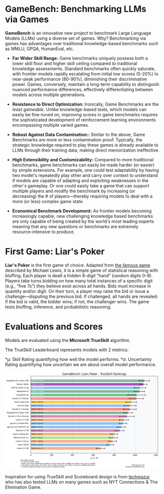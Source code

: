 # GameBench: Benchmarking LLMs via Games 

**GameBench** is an innovative new project to benchmark Large Language Models (LLMs) using a diverse set of games. Why? Benchmarking via games has advantages over traditional knowledge-based benchmarks such as MMLU, GPQA, HumanEval, etc.

* **Far Wider Skill Range:** Game benchmarks uniquely possess both a lower skill floor and higher skill ceiling compared to traditional knowledge assessments. Standard benchmarks often quickly saturate, with frontier models rapidly escalating from initial low scores (5-20%) to near-peak performance (80-90%), diminishing their discriminative power. Games, conversely, maintain a long-term capability to distinguish nuanced performance differences, effectively differentiating between models across multiple generations.

* **Resistance to Direct Optimization:** Ironically, Game Benchmarks are the _least gameable_. Unlike knowledge-based tests, which models can easily be fine-tuned on, improving scores in game benchmarks requires the sophisticated development of reinforcement learning environments encompassing multiple varied games.

* **Robust Against Data Contamination::** Similar to the above, Game Benchmarks are more or less contamination proof. Typically, the strategic knowledge required to play these games is already available to LLMs through their training data, making direct memorization ineffective.

* **High Extensibility and Customizability:** Compared to more traditional benchmarks, game benchmarks can easily be made harder (or easier) by simple extensions. For example, one could test adaptability by having two model's repeatedly play other and carry over context to understand if models are capable of adapting and exploiting weaknesses in the other's gameplay. Or one could easily take a game that can support multiple players and modify the benchmark by increasing (or decreasing) the # of players—thereby requiring models to deal with a more (or less) complex game state.

* **Economical Benchmark Development:** As frontier models becoming increasingly capable, new challenging knowledge based benchmarks are only capable of being created by the world's most leading experts meaning that any new questions or benchmarks are extremely resource-intensive to produce. 

# First Game: Liar's Poker

**Liar's Poker** is the first game of choice. Adapted from [the famous game](https://en.wikipedia.org/wiki/Liar%27s_poker) described by Michael Lewis, it is a simple game of statistical reasoning with bluffing. Each player is dealt a hidden 8-digit “hand” (random digits 0–9). Players take turns bidding on how many total instances of a specific digit (e.g., “five 7s”) they believe exist across all hands. Bids must increase in quantity and/or digit. On their turn, a player may raise the bid or issue a challenge—disputing the previous bid. If challenged, all hands are revealed: if the bid is valid, the bidder wins; if not, the challenger wins. The game tests bluffing, inference, and probabilistic reasoning. 

# Evaluations and Scores

Models are evaluated using the **Microsoft TrueSkill** algorithm.

The TrueSkill Leaderboard represents models with 2 metrics:

*μ: Skill Rating quantifying how well the model performs.
*σ: Uncertainty Rating quantifying how uncertain we are about overall model performance.

![Scores](model_rankings.png)

Inspiration for using TrueSkill and Scoreboard design is from  [lechmazur](https://github.com/lechmazur) who has also tested LLMs on many games such as NYT Connections & The Elimination Game.